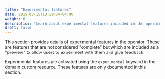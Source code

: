 ```yaml
---
title: "Experimental features"
date: 2019-08-15T13:29:04-04:00
weight: 6
description: "Learn about experimental features included in the operator."
draft: false
---
```


This section provides details of experimental features in the operator.
These are features that are not considered "complete" but which are
included as a "preview" to allow users to experiment with them and
give feedback.

Experimental features are activated using the `experimental` keyword
in the domain custom resource.  These features are only documented
in this section.